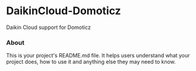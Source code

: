 DaikinCloud-Domoticz
====================

Daikin Cloud support for Domoticz

### About

This is your project's README.md file. It helps users understand what your
project does, how to use it and anything else they may need to know.